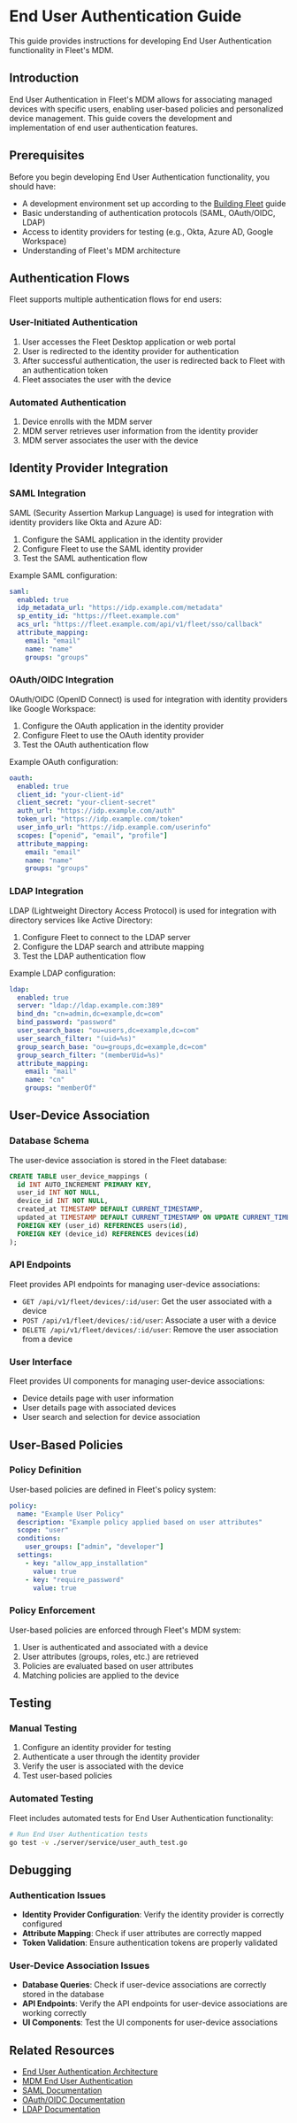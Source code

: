 # End User Authentication Guide

This guide provides instructions for developing End User Authentication functionality in Fleet's MDM.

## Introduction

End User Authentication in Fleet's MDM allows for associating managed devices with specific users, enabling user-based policies and personalized device management. This guide covers the development and implementation of end user authentication features.

## Prerequisites

Before you begin developing End User Authentication functionality, you should have:

- A development environment set up according to the [Building Fleet](../../getting-started/building-fleet.md) guide
- Basic understanding of authentication protocols (SAML, OAuth/OIDC, LDAP)
- Access to identity providers for testing (e.g., Okta, Azure AD, Google Workspace)
- Understanding of Fleet's MDM architecture

## Authentication Flows

Fleet supports multiple authentication flows for end users:

### User-Initiated Authentication

1. User accesses the Fleet Desktop application or web portal
2. User is redirected to the identity provider for authentication
3. After successful authentication, the user is redirected back to Fleet with an authentication token
4. Fleet associates the user with the device

### Automated Authentication

1. Device enrolls with the MDM server
2. MDM server retrieves user information from the identity provider
3. MDM server associates the user with the device

## Identity Provider Integration

### SAML Integration

SAML (Security Assertion Markup Language) is used for integration with identity providers like Okta and Azure AD:

1. Configure the SAML application in the identity provider
2. Configure Fleet to use the SAML identity provider
3. Test the SAML authentication flow

Example SAML configuration:

```yaml
saml:
  enabled: true
  idp_metadata_url: "https://idp.example.com/metadata"
  sp_entity_id: "https://fleet.example.com"
  acs_url: "https://fleet.example.com/api/v1/fleet/sso/callback"
  attribute_mapping:
    email: "email"
    name: "name"
    groups: "groups"
```

### OAuth/OIDC Integration

OAuth/OIDC (OpenID Connect) is used for integration with identity providers like Google Workspace:

1. Configure the OAuth application in the identity provider
2. Configure Fleet to use the OAuth identity provider
3. Test the OAuth authentication flow

Example OAuth configuration:

```yaml
oauth:
  enabled: true
  client_id: "your-client-id"
  client_secret: "your-client-secret"
  auth_url: "https://idp.example.com/auth"
  token_url: "https://idp.example.com/token"
  user_info_url: "https://idp.example.com/userinfo"
  scopes: ["openid", "email", "profile"]
  attribute_mapping:
    email: "email"
    name: "name"
    groups: "groups"
```

### LDAP Integration

LDAP (Lightweight Directory Access Protocol) is used for integration with directory services like Active Directory:

1. Configure Fleet to connect to the LDAP server
2. Configure the LDAP search and attribute mapping
3. Test the LDAP authentication flow

Example LDAP configuration:

```yaml
ldap:
  enabled: true
  server: "ldap://ldap.example.com:389"
  bind_dn: "cn=admin,dc=example,dc=com"
  bind_password: "password"
  user_search_base: "ou=users,dc=example,dc=com"
  user_search_filter: "(uid=%s)"
  group_search_base: "ou=groups,dc=example,dc=com"
  group_search_filter: "(memberUid=%s)"
  attribute_mapping:
    email: "mail"
    name: "cn"
    groups: "memberOf"
```

## User-Device Association

### Database Schema

The user-device association is stored in the Fleet database:

```sql
CREATE TABLE user_device_mappings (
  id INT AUTO_INCREMENT PRIMARY KEY,
  user_id INT NOT NULL,
  device_id INT NOT NULL,
  created_at TIMESTAMP DEFAULT CURRENT_TIMESTAMP,
  updated_at TIMESTAMP DEFAULT CURRENT_TIMESTAMP ON UPDATE CURRENT_TIMESTAMP,
  FOREIGN KEY (user_id) REFERENCES users(id),
  FOREIGN KEY (device_id) REFERENCES devices(id)
);
```

### API Endpoints

Fleet provides API endpoints for managing user-device associations:

- `GET /api/v1/fleet/devices/:id/user`: Get the user associated with a device
- `POST /api/v1/fleet/devices/:id/user`: Associate a user with a device
- `DELETE /api/v1/fleet/devices/:id/user`: Remove the user association from a device

### User Interface

Fleet provides UI components for managing user-device associations:

- Device details page with user information
- User details page with associated devices
- User search and selection for device association

## User-Based Policies

### Policy Definition

User-based policies are defined in Fleet's policy system:

```yaml
policy:
  name: "Example User Policy"
  description: "Example policy applied based on user attributes"
  scope: "user"
  conditions:
    user_groups: ["admin", "developer"]
  settings:
    - key: "allow_app_installation"
      value: true
    - key: "require_password"
      value: true
```

### Policy Enforcement

User-based policies are enforced through Fleet's MDM system:

1. User is authenticated and associated with a device
2. User attributes (groups, roles, etc.) are retrieved
3. Policies are evaluated based on user attributes
4. Matching policies are applied to the device

## Testing

### Manual Testing

1. Configure an identity provider for testing
2. Authenticate a user through the identity provider
3. Verify the user is associated with the device
4. Test user-based policies

### Automated Testing

Fleet includes automated tests for End User Authentication functionality:

```bash
# Run End User Authentication tests
go test -v ./server/service/user_auth_test.go
```

## Debugging

### Authentication Issues

- **Identity Provider Configuration**: Verify the identity provider is correctly configured
- **Attribute Mapping**: Check if user attributes are correctly mapped
- **Token Validation**: Ensure authentication tokens are properly validated

### User-Device Association Issues

- **Database Queries**: Check if user-device associations are correctly stored in the database
- **API Endpoints**: Verify the API endpoints for user-device associations are working correctly
- **UI Components**: Test the UI components for user-device associations

## Related Resources

- [End User Authentication Architecture](../../architecture/mdm/end-user-authentication.md)
- [MDM End User Authentication](../../product-groups/mdm/mdm-end-user-authentication.md)
- [SAML Documentation](https://docs.oasis-open.org/security/saml/v2.0/saml-core-2.0-os.pdf)
- [OAuth/OIDC Documentation](https://openid.net/specs/openid-connect-core-1_0.html)
- [LDAP Documentation](https://tools.ietf.org/html/rfc4511)